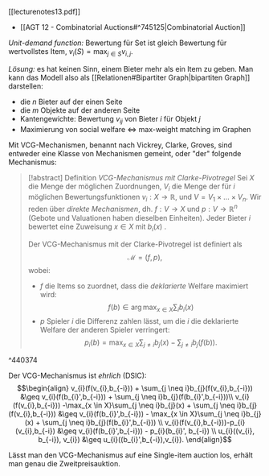 [[lecturenotes13.pdf]]

- [[AGT 12 - Combinatorial Auctions#^745125|Combinatorial Auction]]

*Unit-demand function:* Bewertung für Set ist gleich Bewertung für wertvollstes Item, $v_{i}(S)=\max_{j \in S}v_{i,j}$.

*Lösung:* es hat keinen Sinn, einem Bieter mehr als ein Item zu geben. Man kann das Modell also als [[Relationen#Bipartiter Graph|bipartiten Graph]] darstellen:
- die $n$ Bieter auf der einen Seite
- die $m$ Objekte auf der anderen Seite
- Kantengewichte: Bewertung $v_{ij}$ von Bieter $i$ für Objekt $j$
- Maximierung von social welfare $\iff$ max-weight matching im Graphen

Mit VCG-Mechanismen, benannt nach Vickrey, Clarke, Groves, sind entweder eine Klasse von Mechanismen gemeint, oder "der" folgende Mechanismus:

> [!abstract] Definition *VCG-Mechanismus mit Clarke-Pivotregel*
> Sei $X$ die Menge der möglichen Zuordnungen, $V_{i}$ die Menge der für $i$ möglichen Bewertungsfunktionen $v_{i}: X \to \mathbb{R}$, und $V=V_{1} \times \dots \times V_{n}$. 
> Wir reden über *direkte Mechanismen*, dh. $f: V \to  X$ und $p: V \to \mathbb{R}^{n}$ (Gebote und Valuationen haben dieselben Einheiten).
> Jeder Bieter $i$ bewertet eine Zuweisung $x \in X$ mit $b_{i}(x)$ .
> 
> Der VCG-Mechanismus mit der Clarke-Pivotregel ist definiert als $$\mathcal{M}=(f,p),$$
> wobei:
> - $f$ die Items so zuordnet, dass die *deklarierte* Welfare maximiert wird: $$f(b) \in \arg\max_{x \in X}\sum_{i}b_{i}(x)$$
> - $p$ Spieler $i$ die Differenz zahlen lässt, um die $i$ die deklarierte Welfare der anderen Spieler verringert: $$p_{i}(b)=\max_{x \in X}\sum_{j \neq i}b_{j}(x)-\sum_{j \neq i}b_{j}(f(b)).$$

^440374

Der VCG-Mechanismus ist *ehrlich* (DSIC):
$$\begin{align}
v_{i}(f(v_{i},b_{-i})) + \sum_{j \neq i}b_{j}(f(v_{i},b_{-i})) &\geq v_{i}(f(b_{i}',b_{-i})) + \sum_{j \neq i}b_{j}(f(b_{i}',b_{-i}))\\
v_{i}(f(v_{i},b_{-i})) -\max_{x \in X}\sum_{j \neq i}b_{j}(x) + \sum_{j \neq i}b_{j}(f(v_{i},b_{-i})) &\geq v_{i}(f(b_{i}',b_{-i})) - \max_{x \in X}\sum_{j \neq i}b_{j}(x)  + \sum_{j \neq i}b_{j}(f(b_{i}',b_{-i}))  \\
v_{i}(f(v_{i},b_{-i}))-p_{i}(v_{i},b_{-i}) &\geq v_{i}(f(b_{i}',b_{-i})) - p_{i}(b_{i}', b_{-i}) \\
u_{i}((v_{i}, b_{-i}), v_{i}) &\geq u_{i}((b_{i}',b_{-i}),v_{i}).
\end{align}$$

Lässt man den VCG-Mechanismus auf eine Single-item auction los, erhält man genau die Zweitpreisauktion.